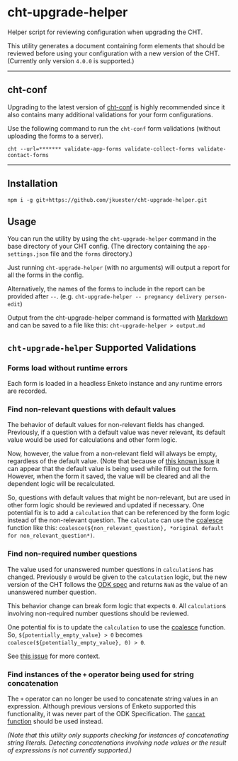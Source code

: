 # cht-upgrade-helper

Helper script for reviewing configuration when upgrading the CHT. 

This utility generates a document containing form elements that should be reviewed before using your configuration with a new version of the CHT. (Currently only version `4.0.0` is supported.)

---

## cht-conf

Upgrading to the latest version of [cht-conf](https://github.com/medic/cht-conf) is highly recommended since it also contains many additional validations for your form configurations.

Use the following command to run the `cht-conf` form validations (without uploading the forms to a server).

```shell
cht --url=******* validate-app-forms validate-collect-forms validate-contact-forms
```

---

## Installation

```shell
npm i -g git+https://github.com/jkuester/cht-upgrade-helper.git
```

## Usage

You can run the utility by using the `cht-upgrade-helper` command in the base directory of your CHT config. (The directory containing the `app-settings.json` file and the `forms` directory.)

Just running `cht-upgrade-helper` (with no arguments) will output a report for all the forms in the config. 

Alternatively, the names of the forms to include in the report can be provided after `--`. (e.g. `cht-upgrade-helper -- pregnancy delivery person-edit`)

Output from the cht-upgrade-helper command is formatted with [Markdown](https://en.wikipedia.org/wiki/Markdown) and can be saved to a file like this:
`cht-upgrade-helper > output.md` 

## `cht-upgrade-helper` Supported Validations

### Forms load without runtime errors

Each form is loaded in a headless Enketo instance and any runtime errors are recorded.

### Find non-relevant questions with default values

The behavior of default values for non-relevant fields has changed. Previously, if a question with a default value was never relevant, its default value would be used for calculations and other form logic.

Now, however, the value from a non-relevant field will always be empty, regardless of the default value. (Note that because of [this known issue](https://github.com/medic/cht-core/issues/7674) it can appear that the default value is being used while filling out the form. However, when the form it saved, the value will be cleared and all the dependent logic will be recalculated.

So, questions with default values that might be non-relevant, but are used in other form logic should be reviewed and updated if necessary. One potential fix is to add a `calculation` that can be referenced by the form logic instead of the non-relevant question.  The `calculate` can use the [coalesce](https://docs.getodk.org/form-operators-functions/#coalesce) function like this: `coalesce(${non_relevant_question}, *original default for non_relevant_question*)`.

### Find non-required number questions

The value used for unanswered number questions in `calculation`s has changed. Previously `0` would be given to the `calculation` logic, but the new version of the CHT follows the [ODK spec](https://docs.getodk.org/form-logic/#empty-values) and returns `NaN` as the value of an unanswered number question.

This behavior change can break form logic that expects `0`. All `calculation`s involving non-required number questions should be reviewed.

One potential fix is to update the `calculation` to use the [coalesce](https://docs.getodk.org/form-operators-functions/#coalesce) function. So, `${potentially_empty_value} > 0` becomes `coalesce(${potentially_empty_value}, 0) > 0`.

See [this issue](https://github.com/medic/cht-core/issues/7222) for more context.

### Find instances of the `+` operator being used for string concatenation

The `+` operator can no longer be used to concatenate string values in an expression. Although previous versions of Enketo supported this functionality, it was never part of the ODK Specification. The [`concat` function](https://docs.getodk.org/form-operators-functions/#concat) should be used instead.

_(Note that this utility only supports checking for instances of concatenating string literals. Detecting concatenations involving node values or the result of expressions is not currently supported.)_
